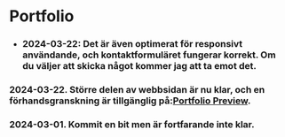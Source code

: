 # Portfolio

- ### 2024-03-22: Det är även optimerat för responsivt användande, och kontaktformuläret fungerar korrekt. Om du väljer att skicka något kommer jag att ta emot det.
### 2024-03-22. Större delen av webbsidan är nu klar, och en förhandsgranskning är tillgänglig på:[Portfolio Preview](https://najibmuhammadi.github.io/Portfolio/Html/index.html).
### 2024-03-01. Kommit en bit men är fortfarande inte klar. 


